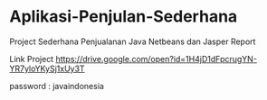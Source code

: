 # Aplikasi-Penjulan-Sederhana
Project Sederhana Penjualanan Java Netbeans dan Jasper Report


Link Project
https://drive.google.com/open?id=1H4jD1dFpcrugYN-YR7yloYKySj1xUy3T

password : javaindonesia
